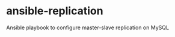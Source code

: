 ansible-replication
===================

Ansible playbook to configure master-slave replication on MySQL
